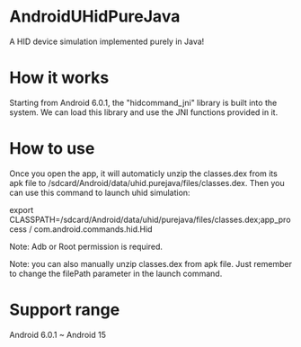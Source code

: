# AndroidUHidPureJava

A HID device simulation implemented purely in Java! 

# How it works

Starting from Android 6.0.1, the "hidcommand_jni" library is built into the system. We can load this library and use the JNI functions provided in it.

# How to use

Once you open the app, it will automaticly unzip the classes.dex from its apk file to /sdcard/Android/data/uhid.purejava/files/classes.dex. Then you can use this command to launch uhid simulation:

export CLASSPATH=/sdcard/Android/data/uhid/purejava/files/classes.dex;app_process / com.android.commands.hid.Hid

Note: Adb or Root permission is required.

Note: you can also manually unzip classes.dex from apk file. Just remember to change the filePath parameter in the launch command.

# Support range

Android 6.0.1 ~ Android 15
